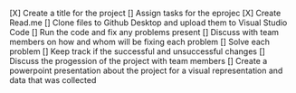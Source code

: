 [X] Create a title for the project
[] Assign tasks for the eprojec
[X] Create Read.me 
[] Clone files to Github Desktop and upload them to Visual Studio Code
[] Run the code and fix any problems present
[] Discuss with team members on how and whom will be fixing each problem
[] Solve each problem
[] Keep track if the successful and unsuccessful changes
[] Discuss the progession of the project with team members
[] Create a powerpoint presentation about the project for a visual representation and data that was collected
